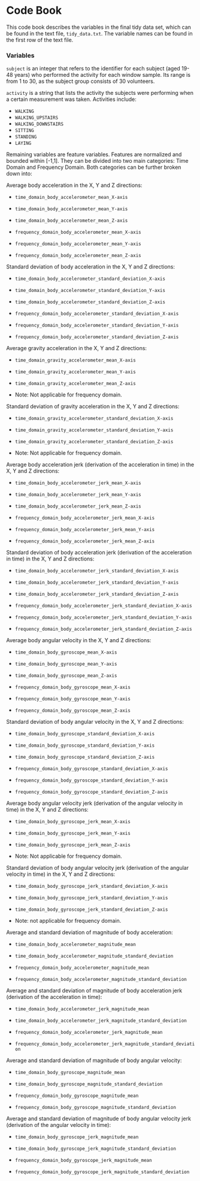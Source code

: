 # Code Book
This code book describes the variables in the final tidy data set, which can be found in the text file, ```tidy_data.txt```.
The variable names can be found in the first row of the text file.

### Variables
```subject``` is an integer that refers to the identifier for each subject (aged 19-48 years) who performed the activity for each window sample. 
Its range is from 1 to 30, as the subject group consists of 30 volunteers.

```activity``` is a string that lists the activity the subjects were performing when a certain measurement was taken. 
Activities include: 
- ```WALKING```
- ```WALKING_UPSTAIRS```
- ```WALKING_DOWNSTAIRS```
- ```SITTING```
- ```STANDING```
- ```LAYING```

Remaining variables are feature variables. Features are normalized and bounded within [-1,1]. 
They can be divided into two main categories: Time Domain and Frequency Domain.
Both categories can be further broken down into:

Average body acceleration in the X, Y and Z directions:

- ```time_domain_body_accelerometer_mean_X-axis```
- ```time_domain_body_accelerometer_mean_Y-axis```
- ```time_domain_body_accelerometer_mean_Z-axis```

- ```frequency_domain_body_accelerometer_mean_X-axis```
- ```frequency_domain_body_accelerometer_mean_Y-axis``` 
- ```frequency_domain_body_accelerometer_mean_Z-axis```


Standard deviation of body acceleration in the X, Y and Z directions:

- ```time_domain_body_accelerometer_standard_deviation_X-axis``` 
- ```time_domain_body_accelerometer_standard_deviation_Y-axis``` 
- ```time_domain_body_accelerometer_standard_deviation_Z-axis``` 

- ```frequency_domain_body_accelerometer_standard_deviation_X-axis``` 
- ```frequency_domain_body_accelerometer_standard_deviation_Y-axis``` 
- ```frequency_domain_body_accelerometer_standard_deviation_Z-axis```

Average gravity acceleration in the X, Y and Z directions:

- ```time_domain_gravity_accelerometer_mean_X-axis``` 
- ```time_domain_gravity_accelerometer_mean_Y-axis``` 
- ```time_domain_gravity_accelerometer_mean_Z-axis```

- Note: Not applicable for frequency domain.

Standard deviation of gravity acceleration in the X, Y and Z directions:

- ```time_domain_gravity_accelerometer_standard_deviation_X-axis```
- ```time_domain_gravity_accelerometer_standard_deviation_Y-axis``` 
- ```time_domain_gravity_accelerometer_standard_deviation_Z-axis```

- Note: Not applicable for frequency domain.

Average body acceleration jerk (derivation of the acceleration in time) in the X, Y and Z directions:

- ```time_domain_body_accelerometer_jerk_mean_X-axis```
- ```time_domain_body_accelerometer_jerk_mean_Y-axis``` 
- ```time_domain_body_accelerometer_jerk_mean_Z-axis```

- ```frequency_domain_body_accelerometer_jerk_mean_X-axis``` 
- ```frequency_domain_body_accelerometer_jerk_mean_Y-axis``` 
- ```frequency_domain_body_accelerometer_jerk_mean_Z-axis```

Standard deviation of body acceleration jerk (derivation of the acceleration in time) in the X, Y and Z directions:

- ```time_domain_body_accelerometer_jerk_standard_deviation_X-axis``` 
- ```time_domain_body_accelerometer_jerk_standard_deviation_Y-axis``` 
- ```time_domain_body_accelerometer_jerk_standard_deviation_Z-axis```

- ```frequency_domain_body_accelerometer_jerk_standard_deviation_X-axis``` 
- ```frequency_domain_body_accelerometer_jerk_standard_deviation_Y-axis``` 
- ```frequency_domain_body_accelerometer_jerk_standard_deviation_Z-axis```

Average body angular velocity in the X, Y and Z directions:

- ```time_domain_body_gyroscope_mean_X-axis``` 
- ```time_domain_body_gyroscope_mean_Y-axis``` 
- ```time_domain_body_gyroscope_mean_Z-axis```

- ```frequency_domain_body_gyroscope_mean_X-axis``` 
- ```frequency_domain_body_gyroscope_mean_Y-axis``` 
- ```frequency_domain_body_gyroscope_mean_Z-axis```

Standard deviation of body angular velocity in the X, Y and Z directions:

- ```time_domain_body_gyroscope_standard_deviation_X-axis``` 
- ```time_domain_body_gyroscope_standard_deviation_Y-axis``` 
- ```time_domain_body_gyroscope_standard_deviation_Z-axis```

- ```frequency_domain_body_gyroscope_standard_deviation_X-axis``` 
- ```frequency_domain_body_gyroscope_standard_deviation_Y-axis``` 
- ```frequency_domain_body_gyroscope_standard_deviation_Z-axis```

Average body angular velocity jerk (derivation of the angular velocity in time) in the X, Y and Z directions:

- ```time_domain_body_gyroscope_jerk_mean_X-axis``` 
- ```time_domain_body_gyroscope_jerk_mean_Y-axis``` 
- ```time_domain_body_gyroscope_jerk_mean_Z-axis```

- Note: Not applicable for frequency domain.

Standard deviation of body angular velocity jerk (derivation of the angular velocity in time) in the X, Y and Z directions:

- ```time_domain_body_gyroscope_jerk_standard_deviation_X-axis```            
- ```time_domain_body_gyroscope_jerk_standard_deviation_Y-axis```            
- ```time_domain_body_gyroscope_jerk_standard_deviation_Z-axis```

- Note: not applicable for frequency domain.

Average and standard deviation of magnitude of body acceleration:

- ```time_domain_body_accelerometer_magnitude_mean```
- ```time_domain_body_accelerometer_magnitude_standard_deviation```

- ```frequency_domain_body_accelerometer_magnitude_mean```                 
- ```frequency_domain_body_accelerometer_magnitude_standard_deviation```

Average and standard deviation of magnitude of body acceleration jerk (derivation of the acceleration in time):

- ```time_domain_body_accelerometer_jerk_magnitude_mean```                 
- ```time_domain_body_accelerometer_jerk_magnitude_standard_deviation```  

- ```frequency_domain_body_accelerometer_jerk_magnitude_mean```             
- ```frequency_domain_body_accelerometer_jerk_magnitude_standard_deviation```

Average and standard deviation of magnitude of body angular velocity:

- ```time_domain_body_gyroscope_magnitude_mean```                          
- ```time_domain_body_gyroscope_magnitude_standard_deviation```

- ```frequency_domain_body_gyroscope_magnitude_mean```                     
- ```frequency_domain_body_gyroscope_magnitude_standard_deviation```

Average and standard deviation of magnitude of body angular velocity jerk (derivation of the angular velocity in time):

- ```time_domain_body_gyroscope_jerk_magnitude_mean```                       
- ```time_domain_body_gyroscope_jerk_magnitude_standard_deviation```

- ```frequency_domain_body_gyroscope_jerk_magnitude_mean```                  
- ```frequency_domain_body_gyroscope_jerk_magnitude_standard_deviation``` 
